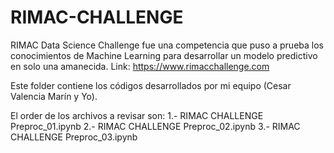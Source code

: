 # RIMAC-CHALLENGE
RIMAC Data Science Challenge fue una competencia que puso a prueba los conocimientos de Machine Learning para desarrollar un modelo predictivo en solo una amanecida. Link: https://www.rimacchallenge.com

Este folder contiene los códigos desarrollados por mi equipo (Cesar Valencia Marín y Yo).

El order de los archivos a revisar son: 
 1.- RIMAC CHALLENGE Preproc_01.ipynb
 2.- RIMAC CHALLENGE Preproc_02.ipynb
 3.- RIMAC CHALLENGE Preproc_03.ipynb 
